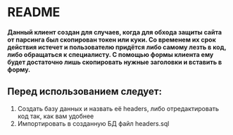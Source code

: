 # README
#### Данный клиент создан для случаев, когда для обхода защиты сайта от парсинга был скопирован токен или куки. Со временем их срок действия истечет и пользователю придётся либо самому лезть в код, либо обращаться к специалисту. С помощью формы клиента ему будет достаточно лишь скопировать нужные заголовки и вставить в форму.
## Перед использованием следует:
1. Создать базу данных и назвать её headers, либо отредактировать код так, как вам удобнее
2. Импортировать в созданную БД файл headers.sql

